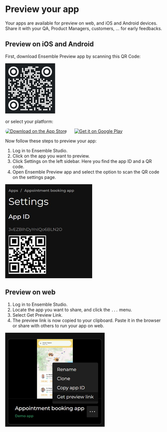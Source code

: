 # Preview your app

Your apps are available for preview on web, and iOS and Android devices. Share it with your QA, Product Managers, customers, ... for early feedbacks. 

## Preview on iOS and Android

First, download Ensemble Preview app by scanning this QR Code:

<img src="/images/app-qr.png" alt="QR code for Ensemble Preview" height="160px"/>

or select your platform:
<div style="display: flex; gap: 24px; align-items: center;">
  <a href="https://apps.apple.com/us/app/ensemble-preview/id1658174398" ><img src="https://tools.applemediaservices.com/api/badges/download-on-the-app-store/black/en-us?size=250x83&amp;releaseDate=1672185600?h=3167c6c62f888e2ac4e0aa67026d4b48" alt="Download on the App Store" style="border-radius: 13px; height: 60px;"></a>
  <a href='https://play.google.com/store/apps/details?id=com.ensembleui.preview&pcampaignid=pcampaignidMKT-Other-global-all-co-prtnr-py-PartBadge-Mar2515-1'><img alt='Get it on Google Play' src='https://play.google.com/intl/en_us/badges/static/images/badges/en_badge_web_generic.png' style="height: 88px"/></a>
</div>

Now follow these steps to preview your app:

1. Log in to Ensemble Studio.
2. Click on the app you want to preview.
3. Click Settings on the left sidebar. Here you find the app ID and a QR code.
4. Open Ensemble Preview app and select the option to scan the QR code on the settings page.

<img src="/images/app-qr-code-example.jpg" alt="Get app qr code" height="300"/>

## Preview on web

1. Log in to Ensemble Studio.
2. Locate the app you want to share, and click the `...` menu.
3. Select Get Preview Link.
4. The preview link is now copied to your clipboard. Paste it in the browser or share with others to run your app on web.

<img src="/images/get-web-preview-link.jpg" alt="Get web preview link" height="300"/>
